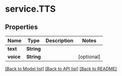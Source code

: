 # service.TTS

## Properties
Name | Type | Description | Notes
------------ | ------------- | ------------- | -------------
**text** | **String** |  | 
**voice** | **String** |  | [optional] 

[[Back to Model list]](../README.md#documentation-for-models) [[Back to API list]](../README.md#documentation-for-api-endpoints) [[Back to README]](../README.md)


